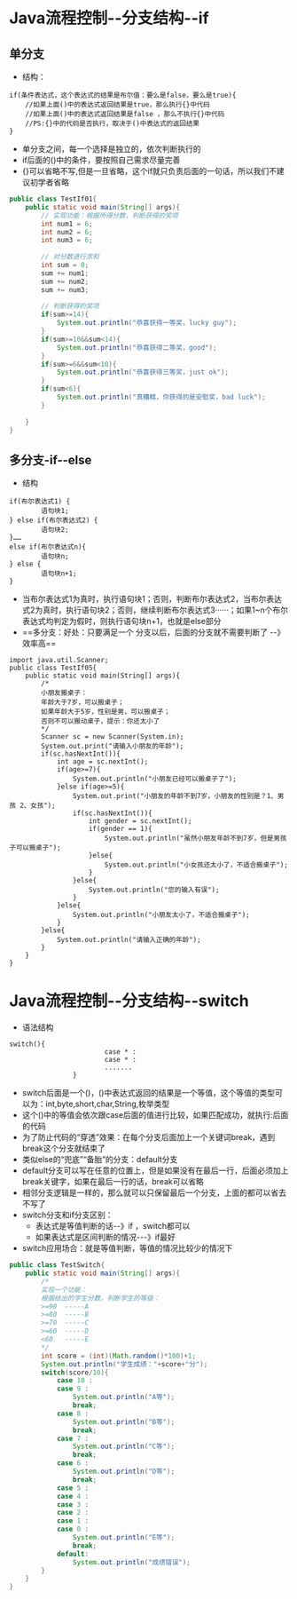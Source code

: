 # Java流程控制--分支结构--if

## 单分支

- 结构：

```
if(条件表达式，这个表达式的结果是布尔值：要么是false，要么是true){
    //如果上面()中的表达式返回结果是true，那么执行{}中代码
    //如果上面()中的表达式返回结果是false ，那么不执行{}中代码
    //PS:{}中的代码是否执行，取决于()中表达式的返回结果
}
```

- 单分支之间，每一个选择是独立的，依次判断执行的
- if后面的()中的条件，要按照自己需求尽量完善
- {}可以省略不写,但是一旦省略，这个if就只负责后面的一句话，所以我们不建议初学者省略

```java
public class TestIf01{
	public static void main(String[] args){
		// 实现功能：根据所得分数，判断获得的奖项
		int num1 = 6;
		int num2 = 6;
		int num3 = 6;
		
		// 对分数进行求和
		int sum = 0;
		sum += num1;
		sum += num2;
		sum += num3;
		
		// 判断获得的奖项
		if(sum>=14){
			System.out.println("恭喜获得一等奖，lucky guy");
		}
		if(sum>=10&&sum<14){
			System.out.println("恭喜获得二等奖，good");
		}
		if(sum>=6&&sum<10){
			System.out.println("恭喜获得三等奖，just ok");
		}
		if(sum<6){
			System.out.println("真糟糕，你获得的是安慰奖，bad luck");
		}
		
	}
}

```

## 多分支-if--else

- 结构

```
if(布尔表达式1) {
        语句块1;
} else if(布尔表达式2) {
        语句块2;
}……
else if(布尔表达式n){
        语句块n;
} else {
        语句块n+1;
}
```

- 当布尔表达式1为真时，执行语句块1；否则，判断布尔表达式2，当布尔表达式2为真时，执行语句块2；否则，继续判断布尔表达式3······；如果1~n个布尔表达式均判定为假时，则执行语句块n+1，也就是else部分
- ==多分支：好处：只要满足一个 分支以后，后面的分支就不需要判断了 --》效率高==

```
import java.util.Scanner;
public class TestIf05{
	public static void main(String[] args){
		/*
		小朋友搬桌子：
		年龄大于7岁，可以搬桌子；
		如果年龄大于5岁，性别是男，可以搬桌子；
		否则不可以搬动桌子，提示：你还太小了
		*/
		Scanner sc = new Scanner(System.in);
		System.out.print("请输入小朋友的年龄");
		if(sc.hasNextInt()){
			int age = sc.nextInt();
			if(age>=7){
				System.out.println("小朋友已经可以搬桌子了");
			}else if(age>=5){
				System.out.print("小朋友的年龄不到7岁，小朋友的性别是？1、男孩 2、女孩");
				if(sc.hasNextInt()){
					int gender = sc.nextInt();
					if(gender == 1){
						System.out.println("虽然小朋友年龄不到7岁，但是男孩子可以搬桌子");
					}else{
						System.out.println("小女孩还太小了，不适合搬桌子");
					}
				}else{
					System.out.println("您的输入有误");
				}
			}else{
				System.out.println("小朋友太小了，不适合搬桌子");
			}
		}else{
			System.out.println("请输入正确的年龄");
		}
	}
}
```

# Java流程控制--分支结构--switch

- 语法结构

```
switch(){
                        case * :
                        case * :
                        .......
                }
```

- switch后面是一个()，()中表达式返回的结果是一个等值，这个等值的类型可以为：int,byte,short,char,String,枚举类型
- 这个()中的等值会依次跟case后面的值进行比较，如果匹配成功，就执行:后面的代码
- 为了防止代码的“穿透”效果：在每个分支后面加上一个关键词break，遇到break这个分支就结束了
- 类似else的“兜底”“备胎”的分支：default分支
- default分支可以写在任意的位置上，但是如果没有在最后一行，后面必须加上break关键字，如果在最后一行的话，break可以省略
- 相邻分支逻辑是一样的，那么就可以只保留最后一个分支，上面的都可以省去不写了
- switch分支和if分支区别：
  - 表达式是等值判断的话--》if ，switch都可以
  - 如果表达式是区间判断的情况---》if最好
- switch应用场合：就是等值判断，等值的情况比较少的情况下

```java
public class TestSwitch{
	public static void main(String[] args){
		/*
		实现一个功能：
		根据给出的学生分数，判断学生的等级：
		>=90  -----A
		>=80  -----B
		>=70  -----C
		>=60  -----D
		<60   -----E
		*/
		int score = (int)(Math.random()*100)+1;
		System.out.println("学生成绩："+score+"分");
		switch(score/10){
			case 10 :
			case 9 :
				System.out.println("A等");
				break;
			case 8 :
				System.out.println("B等");
				break;
			case 7 :
				System.out.println("C等");
				break;
			case 6 :
				System.out.println("D等");
				break;
			case 5 :
			case 4 :
			case 3 :
			case 2 :
			case 1 :
			case 0 :
				System.out.println("E等");
				break;
			default:
				System.out.println("成绩错误");
		}
	}
}
```

